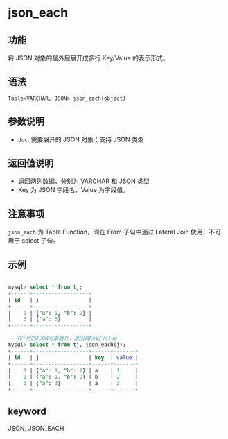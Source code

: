 # json_each

## 功能

将 JSON 对象的最外层展开成多行 Key/Value 的表示形式。

## 语法

`Table<VARCHAR, JSON> json_each(object)`

## 参数说明

- `doc`: 需要展开的 JSON 对象；支持 JSON 类型

## 返回值说明

- 返回两列数据，分别为 VARCHAR 和 JSON 类型
- Key 为 JSON 字段名，Value 为字段值。

## 注意事项

`json_each` 为 Table Function，须在 From 子句中通过 Lateral Join 使用，不可用于 select 子句。

## 示例

```sql

mysql> select * from tj;
+------+------------------+
| id   | j                |
+------+------------------+
|    1 | {"a": 1, "b": 2} |
|    3 | {"a": 3}         |
+------+------------------+

-- 将j列的JSON对象展开，返回其Key/Value
mysql> select * from tj, json_each(j);
+------+------------------+------+-------+
| id   | j                | key  | value |
+------+------------------+------+-------+
|    1 | {"a": 1, "b": 2} | a    | 1     |
|    1 | {"a": 1, "b": 2} | b    | 2     |
|    3 | {"a": 3}         | a    | 3     |
+------+------------------+------+-------+

```

## keyword

JSON, JSON_EACH
